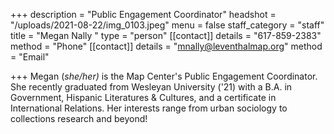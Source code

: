 +++
description = "Public Engagement Coordinator"
headshot = "/uploads/2021-08-22/img_0103.jpeg"
menu = false
staff_category = "staff"
title = "Megan Nally "
type = "person"
[[contact]]
details = "617-859-2383"
method = "Phone"
[[contact]]
details = "mnally@leventhalmap.org"
method = "Email"

+++
Megan (_she/her)_ is the Map Center's Public Engagement Coordinator. She recently graduated from Wesleyan University ('21) with a B.A. in Government, Hispanic Literatures & Cultures, and a certificate in International Relations. Her interests range from urban sociology to collections research and beyond!